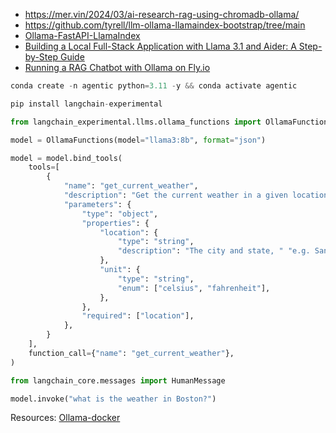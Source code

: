 - https://mer.vin/2024/03/ai-research-rag-using-chromadb-ollama/
- https://github.com/tyrell/llm-ollama-llamaindex-bootstrap/tree/main
- [Ollama-FastAPI-LlamaIndex](https://github.com/iSiddharth20/Ollama-FastAPI-LlamaIndex/tree/main)
- [Building a Local Full-Stack Application with Llama 3.1 and Aider: A Step-by-Step Guide](https://www.dataedgehub.com/2024/07/building-local-full-stack-application.html)
- [Running a RAG Chatbot with Ollama on Fly.io](https://upstash.com/blog/ollama-rag)

```py
conda create -n agentic python=3.11 -y && conda activate agentic

pip install langchain-experimental

from langchain_experimental.llms.ollama_functions import OllamaFunctions

model = OllamaFunctions(model="llama3:8b", format="json")

model = model.bind_tools(
    tools=[
        {
            "name": "get_current_weather",
            "description": "Get the current weather in a given location",
            "parameters": {
                "type": "object",
                "properties": {
                    "location": {
                        "type": "string",
                        "description": "The city and state, " "e.g. San Francisco, CA",
                    },
                    "unit": {
                        "type": "string",
                        "enum": ["celsius", "fahrenheit"],
                    },
                },
                "required": ["location"],
            },
        }
    ],
    function_call={"name": "get_current_weather"},
)

from langchain_core.messages import HumanMessage

model.invoke("what is the weather in Boston?")
```

Resources:
[Ollama-docker](https://highreso.jp/edgehub/machinelearning/ollamapython.html)
